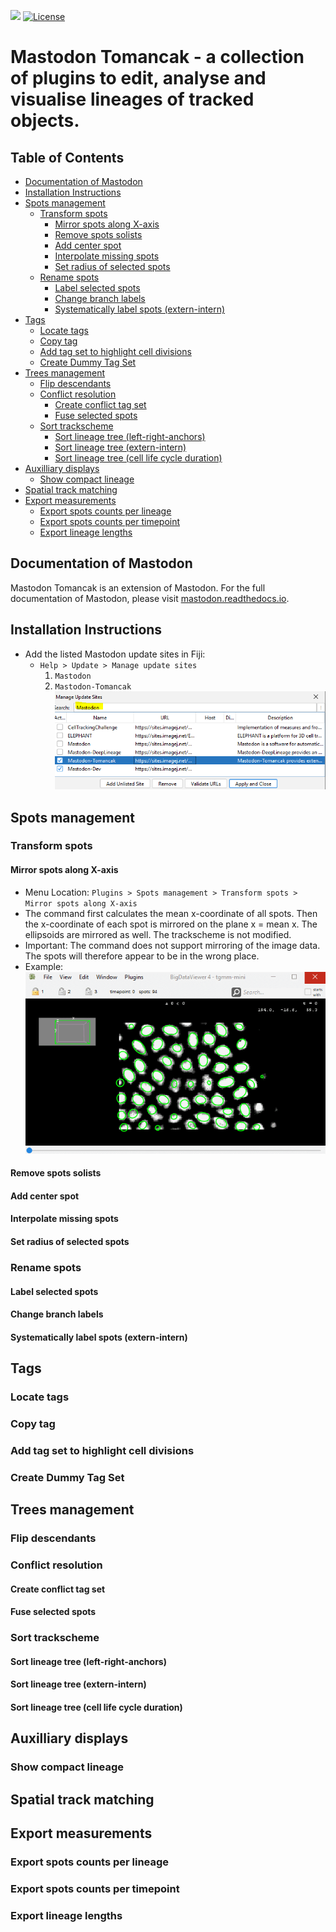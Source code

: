 [![](https://github.com/mastodon-sc/mastodon-tomancak/actions/workflows/build-main.yml/badge.svg)](https://github.com/mastodon-sc/mastodon-tomancak/actions/workflows/build-main.yml)
[![License](https://img.shields.io/badge/License-BSD%202--Clause-orange.svg)](https://opensource.org/licenses/BSD-2-Clause)

# Mastodon Tomancak - a collection of plugins to edit, analyse and visualise lineages of tracked objects.

## Table of Contents

* [Documentation of Mastodon](#documentation-of-mastodon)
* [Installation Instructions](#installation-instructions)
* [Spots management](#spots-management)
    * [Transform spots](#transform-spots)
        * [Mirror spots along X-axis](#mirror-spots-along-x-axis)
        * [Remove spots solists](#remove-spots-solists)
        * [Add center spot](#add-center-spot)
        * [Interpolate missing spots](#interpolate-missing-spots)
        * [Set radius of selected spots](#set-radius-of-selected-spots)
    * [Rename spots](#rename-spots)
        * [Label selected spots](#label-selected-spots)
        * [Change branch labels](#change-branch-labels)
        * [Systematically label spots (extern-intern)](#systematically-label-spots-extern-intern)
* [Tags](#tags)
    * [Locate tags](#locate-tags)
    * [Copy tag](#copy-tag)
    * [Add tag set to highlight cell divisions](#add-tag-set-to-highlight-cell-divisions)
    * [Create Dummy Tag Set](#create-dummy-tag-set)
* [Trees management](#trees-management)
    * [Flip descendants](#flip-descendants)
    * [Conflict resolution](#conflict-resolution)
        * [Create conflict tag set](#create-conflict-tag-set)
        * [Fuse selected spots](#fuse-selected-spots)
    * [Sort trackscheme](#sort-trackscheme)
        * [Sort lineage tree (left-right-anchors)](#sort-lineage-tree-left-right-anchors)
        * [Sort lineage tree (extern-intern)](#sort-lineage-tree-extern-intern)
        * [Sort lineage tree (cell life cycle duration)](#sort-lineage-tree-cell-life-cycle-duration)
* [Auxilliary displays](#auxilliary-displays)
    * [Show compact lineage](#show-compact-lineage)
* [Spatial track matching](#spatial-track-matching)
* [Export measurements](#export-measurements)
    * [Export spots counts per lineage](#export-spots-counts-per-lineage)
    * [Export spots counts per timepoint](#export-spots-counts-per-timepoint)
    * [Export lineage lengths](#export-lineage-lengths)

## Documentation of Mastodon

Mastodon Tomancak is an extension of Mastodon. For the full documentation of Mastodon, please visit
[mastodon.readthedocs.io](https://mastodon.readthedocs.io/en/latest/index.html).

## Installation Instructions

* Add the listed Mastodon update sites in Fiji:
    * `Help > Update > Manage update sites`
        1. `Mastodon`
        2. `Mastodon-Tomancak`
           ![Mastodon Update sites](doc/installation/Mastodon.png)

## Spots management

### Transform spots

#### Mirror spots along X-axis

* Menu Location: `Plugins > Spots management > Transform spots > Mirror spots along X-axis`
* The command first calculates the mean x-coordinate of all spots. Then the x-coordinate of each spot is mirrored on the
plane x = mean x. The ellipsoids are mirrored as well. The trackscheme is not modified.
* Important: The command does not support mirroring of the image data. The spots will therefore appear to be in the
  wrong
place.
* Example: ![mirror_spots.gif](doc/spotsmanagement/mirror_spots.gif)

#### Remove spots solists

#### Add center spot

#### Interpolate missing spots

#### Set radius of selected spots

### Rename spots

#### Label selected spots

#### Change branch labels

#### Systematically label spots (extern-intern)

## Tags

### Locate tags

### Copy tag

### Add tag set to highlight cell divisions

### Create Dummy Tag Set

## Trees management

### Flip descendants

### Conflict resolution

#### Create conflict tag set

#### Fuse selected spots

### Sort trackscheme

#### Sort lineage tree (left-right-anchors)

#### Sort lineage tree (extern-intern)

#### Sort lineage tree (cell life cycle duration)

## Auxilliary displays

### Show compact lineage

## Spatial track matching

## Export measurements

### Export spots counts per lineage

### Export spots counts per timepoint

### Export lineage lengths
